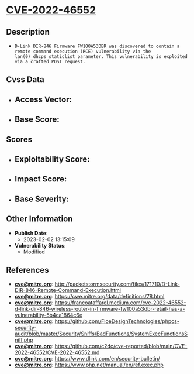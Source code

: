 
# [CVE-2022-46552](http://packetstormsecurity.com/files/171710/D-Link-DIR-846-Remote-Command-Execution.html)

## Description

- `D-Link DIR-846 Firmware FW100A53DBR was discovered to contain a remote command execution (RCE) vulnerability via the lan(0)_dhcps_staticlist parameter. This vulnerability is exploited via a crafted POST request.`

## Cvss Data

- **Access Vector**:
  - 
- **Base Score**:
  - 

## Scores

- **Exploitability Score**:
  - 
- **Impact Score**:
  - 
- **Base Severity**:
  - 

## Other Information

- **Publish Date**:
  - 2023-02-02 13:15:09
- **Vulnerability Status**:
  - Modified

## References

- **cve@mitre.org**: http://packetstormsecurity.com/files/171710/D-Link-DIR-846-Remote-Command-Execution.html
- **cve@mitre.org**: https://cwe.mitre.org/data/definitions/78.html
- **cve@mitre.org**: https://francoataffarel.medium.com/cve-2022-46552-d-link-dir-846-wireless-router-in-firmware-fw100a53dbr-retail-has-a-vulnerability-5b4ca1864c6e
- **cve@mitre.org**: https://github.com/FloeDesignTechnologies/phpcs-security-audit/blob/master/Security/Sniffs/BadFunctions/SystemExecFunctionsSniff.php
- **cve@mitre.org**: https://github.com/c2dc/cve-reported/blob/main/CVE-2022-46552/CVE-2022-46552.md
- **cve@mitre.org**: https://www.dlink.com/en/security-bulletin/
- **cve@mitre.org**: https://www.php.net/manual/en/ref.exec.php

